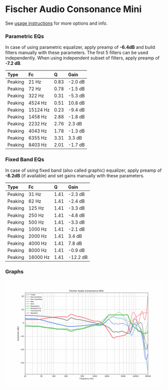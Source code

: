 # Fischer Audio Consonance Mini
See [usage instructions](https://github.com/jaakkopasanen/AutoEq#usage) for more options and info.

### Parametric EQs
In case of using parametric equalizer, apply preamp of **-6.4dB** and build filters manually
with these parameters. The first 5 filters can be used independently.
When using independent subset of filters, apply preamp of **-7.2 dB**.

| Type    | Fc       |    Q | Gain    |
|:--------|:---------|:-----|:--------|
| Peaking | 21 Hz    | 0.83 | -2.0 dB |
| Peaking | 72 Hz    | 0.78 | -1.5 dB |
| Peaking | 322 Hz   | 0.31 | -5.3 dB |
| Peaking | 4524 Hz  | 0.51 | 10.8 dB |
| Peaking | 15124 Hz | 0.23 | -9.4 dB |
| Peaking | 1458 Hz  | 2.88 | -1.8 dB |
| Peaking | 2232 Hz  | 2.76 | 2.3 dB  |
| Peaking | 4043 Hz  | 1.78 | -1.3 dB |
| Peaking | 6355 Hz  | 3.31 | 3.3 dB  |
| Peaking | 8403 Hz  | 2.01 | -1.7 dB |

### Fixed Band EQs
In case of using fixed band (also called graphic) equalizer, apply preamp of **-8.2dB**
(if available) and set gains manually with these parameters.

| Type    | Fc       |    Q | Gain     |
|:--------|:---------|:-----|:---------|
| Peaking | 31 Hz    | 1.41 | -2.3 dB  |
| Peaking | 62 Hz    | 1.41 | -2.4 dB  |
| Peaking | 125 Hz   | 1.41 | -3.3 dB  |
| Peaking | 250 Hz   | 1.41 | -4.8 dB  |
| Peaking | 500 Hz   | 1.41 | -3.3 dB  |
| Peaking | 1000 Hz  | 1.41 | -2.1 dB  |
| Peaking | 2000 Hz  | 1.41 | 3.4 dB   |
| Peaking | 4000 Hz  | 1.41 | 7.8 dB   |
| Peaking | 8000 Hz  | 1.41 | -0.9 dB  |
| Peaking | 16000 Hz | 1.41 | -12.2 dB |

### Graphs
![](./Fischer%20Audio%20Consonance%20Mini.png)